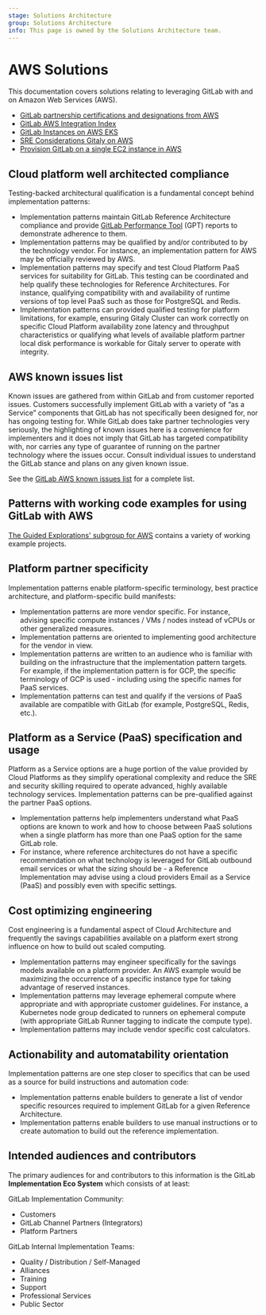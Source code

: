 ```yaml
---
stage: Solutions Architecture
group: Solutions Architecture
info: This page is owned by the Solutions Architecture team.
---
```


# AWS Solutions

This documentation covers solutions relating to leveraging GitLab with and on Amazon Web Services (AWS).

- [GitLab partnership certifications and designations from AWS](gitlab_aws_integration.md)
- [GitLab AWS Integration Index](gitlab_aws_partner_designations.md)
- [GitLab Instances on AWS EKS](gitlab_instance_on_aws.md)
- [SRE Considerations Gitaly on AWS](gitaly_sre_for_aws.md)
- [Provision GitLab on a single EC2 instance in AWS](gitlab_single_box_on_aws.md)

## Cloud platform well architected compliance

Testing-backed architectural qualification is a fundamental concept behind implementation patterns:

- Implementation patterns maintain GitLab Reference Architecture compliance and provide [GitLab Performance Tool](https://gitlab.com/gitlab-org/quality/performance) (GPT) reports to demonstrate adherence to them.
- Implementation patterns may be qualified by and/or contributed to by the technology vendor. For instance, an implementation pattern for AWS may be officially reviewed by AWS.
- Implementation patterns may specify and test Cloud Platform PaaS services for suitability for GitLab. This testing can be coordinated and help qualify these technologies for Reference Architectures. For instance, qualifying compatibility with and availability of runtime versions of top level PaaS such as those for PostgreSQL and Redis.
- Implementation patterns can provided qualified testing for platform limitations, for example, ensuring Gitaly Cluster can work correctly on specific Cloud Platform availability zone latency and throughput characteristics or qualifying what levels of available platform partner local disk performance is workable for Gitaly server to operate with integrity.

## AWS known issues list

Known issues are gathered from within GitLab and from customer reported issues. Customers successfully implement GitLab with a variety of “as a Service” components that GitLab has not specifically been designed for, nor has ongoing testing for. While GitLab does take partner technologies very seriously, the highlighting of known issues here is a convenience for implementers and it does not imply that GitLab has targeted compatibility with, nor carries any type of guarantee of running on the partner technology where the issues occur. Consult individual issues to understand the GitLab stance and plans on any given known issue.

See the [GitLab AWS known issues list](https://gitlab.com/gitlab-com/alliances/aws/public-tracker/-/issues?label_name[]=AWS+Known+Issue) for a complete list.

## Patterns with working code examples for using GitLab with AWS

[The Guided Explorations' subgroup for AWS](https://gitlab.com/guided-explorations/aws) contains a variety of working example projects.

## Platform partner specificity

Implementation patterns enable platform-specific terminology, best practice architecture, and platform-specific build manifests:

- Implementation patterns are more vendor specific. For instance, advising specific compute instances / VMs / nodes instead of vCPUs or other generalized measures.
- Implementation patterns are oriented to implementing good architecture for the vendor in view.
- Implementation patterns are written to an audience who is familiar with building on the infrastructure that the implementation pattern targets. For example, if the implementation pattern is for GCP, the specific terminology of GCP is used - including using the specific names for PaaS services.
- Implementation patterns can test and qualify if the versions of PaaS available are compatible with GitLab (for example, PostgreSQL, Redis, etc.).

## Platform as a Service (PaaS) specification and usage

Platform as a Service options are a huge portion of the value provided by Cloud Platforms as they simplify operational complexity and reduce the SRE and security skilling required to operate advanced, highly available technology services. Implementation patterns can be pre-qualified against the partner PaaS options.

- Implementation patterns help implementers understand what PaaS options are known to work and how to choose between PaaS solutions when a single platform has more than one PaaS option for the same GitLab role.
- For instance, where reference architectures do not have a specific recommendation on what technology is leveraged for GitLab outbound email services or what the sizing should be - a Reference Implementation may advise using a cloud providers Email as a Service (PaaS) and possibly even with specific settings.

## Cost optimizing engineering

Cost engineering is a fundamental aspect of Cloud Architecture and frequently the savings capabilities available on a platform exert strong influence on how to build out scaled computing.

- Implementation patterns may engineer specifically for the savings models available on a platform provider. An AWS example would be maximizing the occurrence of a specific instance type for taking advantage of reserved instances.
- Implementation patterns may leverage ephemeral compute where appropriate and with appropriate customer guidelines. For instance, a Kubernetes node group dedicated to runners on ephemeral compute (with appropriate GitLab Runner tagging to indicate the compute type).
- Implementation patterns may include vendor specific cost calculators.

## Actionability and automatability orientation

Implementation patterns are one step closer to specifics that can be used as a source for build instructions and automation code:

- Implementation patterns enable builders to generate a list of vendor specific resources required to implement GitLab for a given Reference Architecture.
- Implementation patterns enable builders to use manual instructions or to create automation to build out the reference implementation.

## Intended audiences and contributors

The primary audiences for and contributors to this information is the GitLab **Implementation Eco System** which consists of at least:

GitLab Implementation Community:

- Customers
- GitLab Channel Partners (Integrators)
- Platform Partners

GitLab Internal Implementation Teams:

- Quality / Distribution / Self-Managed
- Alliances
- Training
- Support
- Professional Services
- Public Sector
